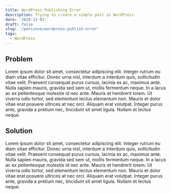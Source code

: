 ```yaml
---
title: WordPress Publishing Error
description: Trying to create a simple post in WordPress
date: '2020-12-03'
draft: false
slug: '/pensieve/wordpress-publish-error'
tags:
  - WordPress
---
```


## Problem

Lorem ipsum dolor sit amet, consectetur adipiscing elit. Integer rutrum eu diam vitae efficitur. Donec urna nisl, interdum a interdum quis, sollicitudin vitae velit. Praesent consequat purus cursus, lacinia ex ac, maximus ante. Nulla sapien mauris, gravida sed sem ut, mollis fermentum neque. In a lacus ac ex pellentesque molestie id nec ante. Mauris et hendrerit lorem. Ut viverra odio tortor, sed elementum lectus elementum non. Mauris et dolor vitae erat posuere ultrices at nec orci. Aliquam erat volutpat. Integer purus ante, gravida a pretium nec, tincidunt sit amet ligula. Nullam et lectus neque.

## Solution

Lorem ipsum dolor sit amet, consectetur adipiscing elit. Integer rutrum eu diam vitae efficitur. Donec urna nisl, interdum a interdum quis, sollicitudin vitae velit. Praesent consequat purus cursus, lacinia ex ac, maximus ante. Nulla sapien mauris, gravida sed sem ut, mollis fermentum neque. In a lacus ac ex pellentesque molestie id nec ante. Mauris et hendrerit lorem. Ut viverra odio tortor, sed elementum lectus elementum non. Mauris et dolor vitae erat posuere ultrices at nec orci. Aliquam erat volutpat. Integer purus ante, gravida a pretium nec, tincidunt sit amet ligula. Nullam et lectus neque.

